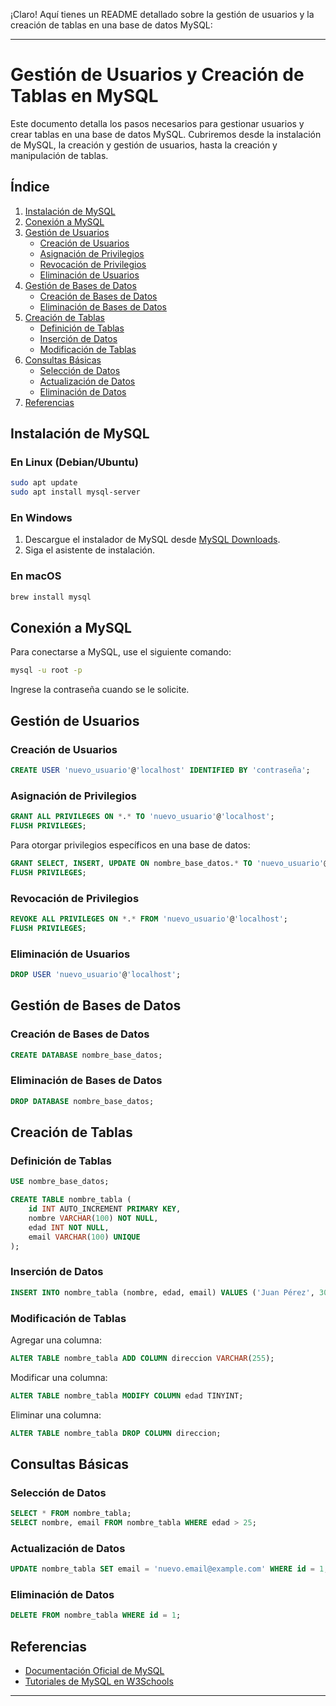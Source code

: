 ¡Claro! Aquí tienes un README detallado sobre la gestión de usuarios y la creación de tablas en una base de datos MySQL:

---

# Gestión de Usuarios y Creación de Tablas en MySQL

Este documento detalla los pasos necesarios para gestionar usuarios y crear tablas en una base de datos MySQL. Cubriremos desde la instalación de MySQL, la creación y gestión de usuarios, hasta la creación y manipulación de tablas.

## Índice

1. [Instalación de MySQL](#instalación-de-mysql)
2. [Conexión a MySQL](#conexión-a-mysql)
3. [Gestión de Usuarios](#gestión-de-usuarios)
    - [Creación de Usuarios](#creación-de-usuarios)
    - [Asignación de Privilegios](#asignación-de-privilegios)
    - [Revocación de Privilegios](#revocación-de-privilegios)
    - [Eliminación de Usuarios](#eliminación-de-usuarios)
4. [Gestión de Bases de Datos](#gestión-de-bases-de-datos)
    - [Creación de Bases de Datos](#creación-de-bases-de-datos)
    - [Eliminación de Bases de Datos](#eliminación-de-bases-de-datos)
5. [Creación de Tablas](#creación-de-tablas)
    - [Definición de Tablas](#definición-de-tablas)
    - [Inserción de Datos](#inserción-de-datos)
    - [Modificación de Tablas](#modificación-de-tablas)
6. [Consultas Básicas](#consultas-básicas)
    - [Selección de Datos](#selección-de-datos)
    - [Actualización de Datos](#actualización-de-datos)
    - [Eliminación de Datos](#eliminación-de-datos)
7. [Referencias](#referencias)

## Instalación de MySQL

### En Linux (Debian/Ubuntu)
```bash
sudo apt update
sudo apt install mysql-server
```

### En Windows
1. Descargue el instalador de MySQL desde [MySQL Downloads](https://dev.mysql.com/downloads/installer/).
2. Siga el asistente de instalación.

### En macOS
```bash
brew install mysql
```

## Conexión a MySQL
Para conectarse a MySQL, use el siguiente comando:
```bash
mysql -u root -p
```
Ingrese la contraseña cuando se le solicite.

## Gestión de Usuarios

### Creación de Usuarios
```sql
CREATE USER 'nuevo_usuario'@'localhost' IDENTIFIED BY 'contraseña';
```

### Asignación de Privilegios
```sql
GRANT ALL PRIVILEGES ON *.* TO 'nuevo_usuario'@'localhost';
FLUSH PRIVILEGES;
```
Para otorgar privilegios específicos en una base de datos:
```sql
GRANT SELECT, INSERT, UPDATE ON nombre_base_datos.* TO 'nuevo_usuario'@'localhost';
FLUSH PRIVILEGES;
```

### Revocación de Privilegios
```sql
REVOKE ALL PRIVILEGES ON *.* FROM 'nuevo_usuario'@'localhost';
FLUSH PRIVILEGES;
```

### Eliminación de Usuarios
```sql
DROP USER 'nuevo_usuario'@'localhost';
```

## Gestión de Bases de Datos

### Creación de Bases de Datos
```sql
CREATE DATABASE nombre_base_datos;
```

### Eliminación de Bases de Datos
```sql
DROP DATABASE nombre_base_datos;
```

## Creación de Tablas

### Definición de Tablas
```sql
USE nombre_base_datos;

CREATE TABLE nombre_tabla (
    id INT AUTO_INCREMENT PRIMARY KEY,
    nombre VARCHAR(100) NOT NULL,
    edad INT NOT NULL,
    email VARCHAR(100) UNIQUE
);
```

### Inserción de Datos
```sql
INSERT INTO nombre_tabla (nombre, edad, email) VALUES ('Juan Pérez', 30, 'juan.perez@example.com');
```

### Modificación de Tablas

Agregar una columna:
```sql
ALTER TABLE nombre_tabla ADD COLUMN direccion VARCHAR(255);
```

Modificar una columna:
```sql
ALTER TABLE nombre_tabla MODIFY COLUMN edad TINYINT;
```

Eliminar una columna:
```sql
ALTER TABLE nombre_tabla DROP COLUMN direccion;
```

## Consultas Básicas

### Selección de Datos
```sql
SELECT * FROM nombre_tabla;
SELECT nombre, email FROM nombre_tabla WHERE edad > 25;
```

### Actualización de Datos
```sql
UPDATE nombre_tabla SET email = 'nuevo.email@example.com' WHERE id = 1;
```

### Eliminación de Datos
```sql
DELETE FROM nombre_tabla WHERE id = 1;
```

## Referencias
- [Documentación Oficial de MySQL](https://dev.mysql.com/doc/)
- [Tutoriales de MySQL en W3Schools](https://www.w3schools.com/sql/)

---
